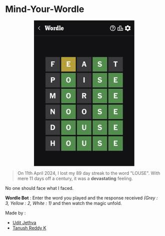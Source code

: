# Mind-Your-Wordle
<p align = "center">
  <img src="https://github.com/u-d-ash/Mind-Your-Wordle/blob/main/cry.jpg" align = "center" alt="drawing" width="321" height="465.5"/>
</p>

> On 11th April 2024, I lost my 89 day streak to the word "LOUSE". With mere 11 days off a century, it was a **devastating** feeling.

No one should face what I faced.

**Wordle Bot** : Enter the word you played and the response received *(Grey : 3, Yellow : 2, White : 1)* and then watch the magic unfold.

Made by :
* [Udit Jethva](https://github.com/u-d-ash)
* [Tanush Reddy K](https://github.com/flyingheights)


